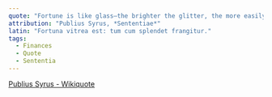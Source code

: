 ```yaml
---
quote: "Fortune is like glass—the brighter the glitter, the more easily broken."
attribution: "Publius Syrus, *Sententiae*"
latin: "Fortuna vitrea est: tum cum splendet frangitur."
tags:
  - Finances
  - Quote
  - Sententia
---
```

[Publius Syrus - Wikiquote](https://en.wikiquote.org/wiki/Publilius_Syrus)
